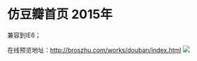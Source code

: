 # 仿豆瓣首页 2015年

兼容到IE6；

在线预览地址：http://broszhu.com/works/douban/index.html
![](http://i.imgur.com/CVjF5Ok.jpg)
